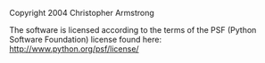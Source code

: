 Copyright 2004 Christopher Armstrong

The software is licensed according to the terms of the PSF (Python Software Foundation) license found here: http://www.python.org/psf/license/